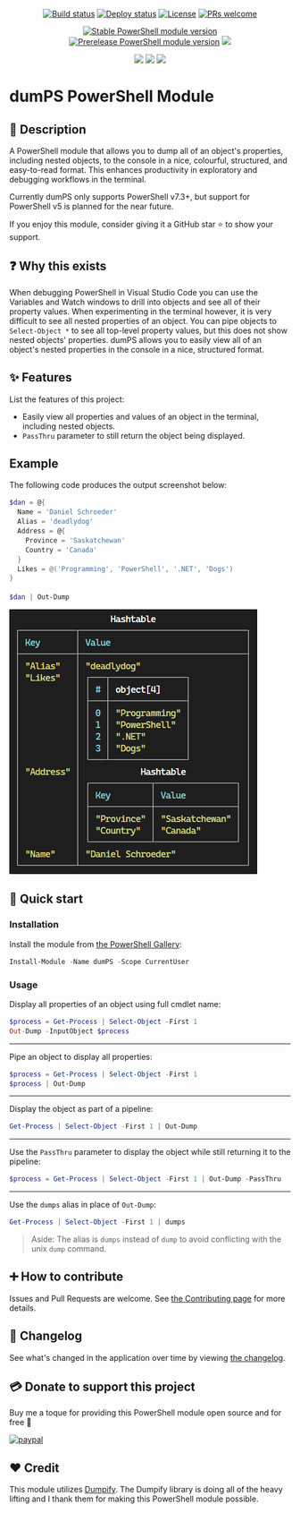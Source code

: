 <p align="center">
  <a href="https://github.com/deadlydog/PowerShell.dumPS/actions/workflows/build-and-test-powershell-module.yml"><img alt="Build status" src="https://github.com/deadlydog/PowerShell.dumPS/actions/workflows/build-and-test-powershell-module.yml/badge.svg"></a>
  <a href="https://github.com/deadlydog/PowerShell.dumPS/actions/workflows/build-test-and-deploy-powershell-module.yml"><img alt="Deploy status" src="https://github.com/deadlydog/PowerShell.dumPS/actions/workflows/build-test-and-deploy-powershell-module.yml/badge.svg"></a>
  <a href="https://github.com/deadlydog/PowerShell.dumPS/blob/main/License.md"><img alt="License" src="https://img.shields.io/github/license/deadlydog/PowerShell.dumPS.svg"></a>
  <a href="https://github.com/deadlydog/PowerShell.dumPS/blob/main/docs/Contributing.md"><img alt="PRs welcome" src="https://img.shields.io/badge/PRs-welcome-brightgreen.svg"></a>
</p>

<p align="center">
  <a href="https://www.powershellgallery.com/packages/dumPS"><img alt="Stable PowerShell module version" src="https://img.shields.io/powershellgallery/v/dumPS.svg"></a>
  <a href="https://www.powershellgallery.com/packages/dumPS"><img alt="Prerelease PowerShell module version" src="https://img.shields.io/powershellgallery/vpre/dumPS.svg?include_prereleases&label=powershell%20gallery%20prerelease&colorB=yellow"></a>
  <a href="https://www.powershellgallery.com/packages/dumPS"><img src="https://img.shields.io/powershellgallery/dt/dumPS.svg"></a>
</p>

<p align="center">
  <!-- Must add 'Windows', 'MacOS', and 'Linux' to the module manifest tags for them to show up on the Platforms badge. -->
  <img src="https://img.shields.io/powershellgallery/p/dumPS.svg">
  <img src="https://img.shields.io/github/languages/top/deadlydog/PowerShell.dumPS.svg">
  <img src="https://img.shields.io/github/languages/code-size/deadlydog/PowerShell.dumPS.svg">
</p>

# dumPS PowerShell Module

## 💬 Description

A PowerShell module that allows you to dump all of an object's properties, including nested objects, to the console in a nice, colourful, structured, and easy-to-read format.
This enhances productivity in exploratory and debugging workflows in the terminal.

Currently dumPS only supports PowerShell v7.3+, but support for PowerShell v5 is planned for the near future.

If you enjoy this module, consider giving it a GitHub star ⭐ to show your support.

## ❓ Why this exists

When debugging PowerShell in Visual Studio Code you can use the Variables and Watch windows to drill into objects and see all of their property values.
When experimenting in the terminal however, it is very difficult to see all nested properties of an object.
You can pipe objects to `Select-Object *` to see all top-level property values, but this does not show nested objects' properties.
dumPS allows you to easily view all of an object's nested properties in the console in a nice, structured format.

## ✨ Features

List the features of this project:

- Easily view all properties and values of an object in the terminal, including nested objects.
- `PassThru` parameter to still return the object being displayed.

## Example

The following code produces the output screenshot below:

```powershell
$dan = @{
  Name = 'Daniel Schroeder'
  Alias = 'deadlydog'
  Address = @{
    Province = 'Saskatchewan'
    Country = 'Canada'
  }
  Likes = @('Programming', 'PowerShell', '.NET', 'Dogs')
}

$dan | Out-Dump
```

![Example output of above dumps command](/docs/Images/dan-dumps-example.png)

## 🚀 Quick start

### Installation

Install the module from [the PowerShell Gallery](https://www.powershellgallery.com/packages/dumPS):

```powershell
Install-Module -Name dumPS -Scope CurrentUser
```

### Usage

Display all properties of an object using full cmdlet name:

```powershell
$process = Get-Process | Select-Object -First 1
Out-Dump -InputObject $process
```

---

Pipe an object to display all properties:

```powershell
$process = Get-Process | Select-Object -First 1
$process | Out-Dump
```

---

Display the object as part of a pipeline:

```powershell
Get-Process | Select-Object -First 1 | Out-Dump
```

---

Use the `PassThru` parameter to display the object while still returning it to the pipeline:

```powershell
$process = Get-Process | Select-Object -First 1 | Out-Dump -PassThru
```

---

Use the `dumps` alias in place of `Out-Dump`:

```powershell
Get-Process | Select-Object -First 1 | dumps
```

> Aside: The alias is `dumps` instead of `dump` to avoid conflicting with the unix `dump` command.

## ➕ How to contribute

Issues and Pull Requests are welcome.
See [the Contributing page](docs/Contributing.md) for more details.

## 📃 Changelog

See what's changed in the application over time by viewing [the changelog](Changelog.md).

## 💳 Donate to support this project

Buy me a toque for providing this PowerShell module open source and for free 🙂

[![paypal](https://www.paypalobjects.com/en_US/i/btn/btn_donateCC_LG.gif)](https://www.paypal.com/cgi-bin/webscr?cmd=_s-xclick&hosted_button_id=3SK4ZB4WSSYP4)

## ❤ Credit

This module utilizes [Dumpify](https://github.com/MoaidHathot/Dumpify).
The Dumpify library is doing all of the heavy lifting and I thank them for making this PowerShell module possible.
